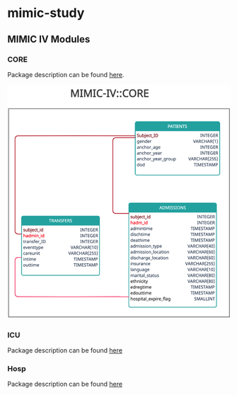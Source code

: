 # mimic-study

## MIMIC IV Modules

### CORE
Package description can be found [here](https://github.com/catarina-moreira/mimic-study/blob/main/MIMIC_Data_Description/CORE/CORE.md).

![Database strcuture](https://github.com/catarina-moreira/mimic-study/blob/4d8f269a9a0bb83498af82cfe5deacc765da6e48/imgs/mimic_iv_core.png)

### ICU
Package description can be found [here](https://github.com/catarina-moreira/mimic-study/blob/main/MIMIC_Data_Description/ICU/ICU.md)

### Hosp
Package description can be found [here]()